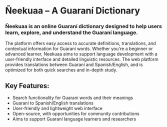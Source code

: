 # Ñeekuaa – A Guaraní Dictionary 

### Ñeekuaa is an online Guaraní dictionary designed to help users learn, explore, and understand the Guaraní language. 
The platform offers easy access to accurate definitions, translations, and contextual information for Guaraní words. Whether you're a beginner or advanced learner, Neekuaa aims to support language development with a user-friendly interface and detailed linguistic resources.  The web platform provides translations between Guaraní and Spanish/English, and is optimized for both quick searches and in-depth study.  

## Key Features:
- Search functionality for Guaraní words and their meanings  
- Guaraní to Spanish/English translations  
- User-friendly and lightweight web interface  
- Open-source, with opportunities for community contributions  
- Aims to support Guaraní language learners and researchers 
